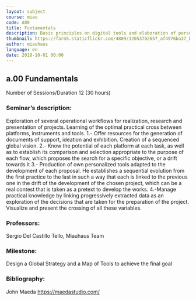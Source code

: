 ```yaml
---
layout: subject
course: miau
code: A00
title: Funtamentals
description: Basic principles on digital tools and elaboration of personalized professional workflows
thumbnail: https://farm5.staticflickr.com/4809/32053702657_af4976ba37_b.jpg
author: miauhaus
language: en
date: 2018-10-01 00:00
---
```

## a.00 Fundamentals
Number of Sessions/Duration 12 (30 hours)

### Seminar’s description:
Exploration of several operational workflows for realization, research and presentation of projects. Learning of the optimal practical cross between platforms, instruments and tools.
1.- Offer resources for the generation of documents of support, ideation and exhibition. Creation of a sequenced global vision.
2.- Know the potential of each platform at each task, as well as to establish its comparison and selection
appropriate to the purpose of each flow, which proposes the search for a specific objective, or a drift
towards it
3.- Production of own personalized tools adapted to the development of each proposal. He
establishes a sequential evolution from the first practice to the last in such a way that each
is linked to the previous one in the drift of the development of the chosen project, which can be a real contest
that is taken as a pretext to develop the works.
4.-Manage practical knowledge by linking progressively extracted data as an exploration of the
decisions that are taken for the preparation of the project. Visualize and present the crossing of all
these variables.

### Professors:
Sergio Del Castillo Tello, Miauhaus Team

### Milestone:
Design a Global Strategy and a Map of Tools to achieve the final goal

### Bibliography:
John Maeda https://maedastudio.com/ 

